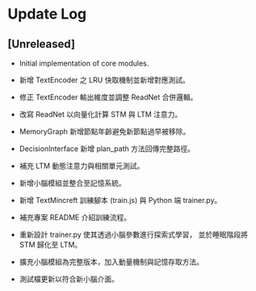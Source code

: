 # Update Log

## [Unreleased]
- Initial implementation of core modules.
- 新增 TextEncoder 之 LRU 快取機制並新增對應測試。

- 修正 TextEncoder 輸出維度並調整 ReadNet 合併邏輯。

- 改寫 ReadNet 以向量化計算 STM 與 LTM 注意力。
- MemoryGraph 新增節點年齡避免新節點過早被移除。
- DecisionInterface 新增 plan_path 方法回傳完整路徑。
- 補充 LTM 動態注意力與相關單元測試。
- 新增小腦模組並整合至記憶系統。
- 新增 TextMincreft 訓練腳本 (train.js) 與 Python 端 trainer.py。
- 補充專案 README 介紹訓練流程。
- 重新設計 trainer.py 使其透過小腦參數進行探索式學習，
  並於睡眠階段將 STM 歸化至 LTM。
- 擴充小腦模組為完整版本，加入動量機制與記憶存取方法。
- 測試檔更新以符合新小腦介面。
